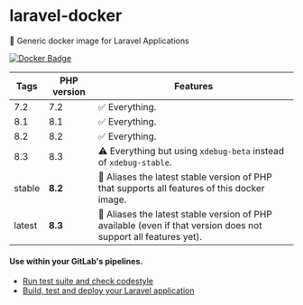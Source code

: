 # laravel-docker

🐳 Generic docker image for Laravel Applications

[![Docker Badge](https://img.shields.io/docker/pulls/lorisleiva/laravel-docker)](https://hub.docker.com/r/lorisleiva/laravel-docker/)

| Tags   | PHP version | Features                                                                                                        |
|--------|-------------| --------------------------------------------------------------------------------------------------------------- |
| 7.2    | 7.2         | ✅ Everything.                                                                                                  |
| 8.1    | 8.1         | ✅ Everything.                                                                                                  |
| 8.2    | 8.2         | ✅ Everything.                                                                                                  |
| 8.3    | 8.3         | ⚠️ Everything but using `xdebug-beta` instead of `xdebug-stable`.                                               |
| stable | **8.2**     | 🔗 Aliases the latest stable version of PHP that supports all features of this docker image.                    |
| latest | **8.3**     | 🔗 Aliases the latest stable version of PHP available (even if that version does not support all features yet). |

#### Use within your GitLab's pipelines.

- [Run test suite and check codestyle](http://lorisleiva.com/using-gitlabs-pipeline-with-laravel/)
- [Build, test and deploy your Laravel application](http://lorisleiva.com/laravel-deployment-using-gitlab-pipelines/)
